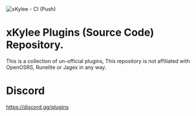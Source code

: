 ![xKylee - CI (Push)](https://github.com/xKylee/plugins-source/workflows/xKylee%20-%20CI%20(Push)/badge.svg?branch=master)

# xKylee Plugins (Source Code) Repository.

This is a collection of un-official plugins, This repository is not affiliated with OpenOSRS, Runelite or Jagex in any way.

# Discord
https://discord.gg/plugins
